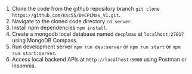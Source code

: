 1. Clone the code from the github repository branch `git clone https://github.com/Ksc55/DeCPLMax_V1.git`.
2. Navigate to the cloned code directory `cd server`.
3. Install npm dependencies `npm install`.
4. Create a mongodb local database named `decplmax` at `localhost:27017` using MongoDB Compass.
5. Run development server `npm run dev:server` or `npm run start` or `npm run start:server`.
6. Access local backend APIs at `http://localhost:5000` using Postman or Insomnia.